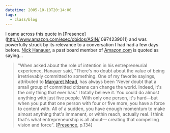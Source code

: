 ```yaml
---
datetime: 2005-10-10T20:14:00
tags:
  - class/blog
---
```

I came across this quote in [Presence](http://www.amazon.com/exec/obidos/ASIN/ 0974239011) and was powerfully struck by its relevance to a conversation I had had a few days before. [Nick Hanauer](http://www.secondave.com/nick.htm), a past board member of [Amazon.com](http://amazon.com) is quoted as saying...

> "When asked about the role of intention in his entrepreneurial experience, Hanauer said, "There's no doubt about the value of being irretrievably committed to something. One of my favorite sayings, attributed to [Margaret Mead](http://en.wikipedia.org/wiki/Margaret_Mead), has always been 'Never doubt that a small group of committed citizens can change the world. Indeed, it's the only thing that ever has.' I totally believe it. You could do almost anything with just five people. With only one person, it's hard—but when you put that one person with four or five more, you have a force to content with. All of a sudden, you have enough momentum to make almost anything that's immanent, or within reach, actually real. I think that's what entrepreneurship is all about— creating that compelling vision and force". [[Presence](http://www.amazon.com/exec/obidos/ASIN/0974239011), p.134]

